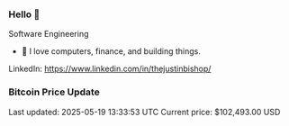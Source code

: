 ### Hello 🤙  

Software Engineering

- 🔭 I love computers, finance, and building things.
  
LinkedIn: https://www.linkedin.com/in/thejustinbishop/  






























































































































































































































































































### Bitcoin Price Update
Last updated: 2025-05-19 13:33:53 UTC
Current price: $102,493.00 USD
